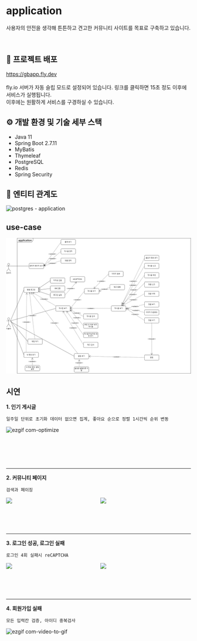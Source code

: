 # application
사용자의 안전을 생각해 튼튼하고 견고한 커뮤니티 사이트를 목표로 구축하고 있습니다.


<br>

## 📒 프로젝트 배포
https://gbapp.fly.dev
<br>
<br>
fly.io 서버가 자동 슬립 모드로 설정되어 있습니다. 링크를 클릭하면 15초 정도 이후에 서비스가 실행됩니다.
<br>
이후에는 원활하게 서비스를 구경하실 수 있습니다.

## ⚙️ 개발 환경 및 기술 세부 스택
- Java 11
- Spring Boot 2.7.11
- MyBatis
- Thymeleaf
- PostgreSQL
- Redis
- Spring Security

  
  
  

## 📄 엔티티 관계도
![postgres - application](https://github.com/fxzz/application/assets/3148006/20ff60d6-25bf-4923-b2e3-eb279e318ed8)




## use-case

![](https://github.com/fxzz/application/raw/main/Usecase%20Diagram.png)


## 시연
**1. 인기 게시글**

```
일주일 단위로 초기화 데이터 없으면 집계, 좋아요 순으로 정렬 1시간씩 순위 변동
```
  
![ezgif com-optimize](https://github.com/fxzz/application/assets/3148006/3d737026-bc48-48d3-b200-4592a3ade9de)

<br>
<br>
<br>
<br>

***

**2. 커뮤니티 페이지**
```
검색과 페이징
```
<div style="display: flex; justify-content: space-between;">
  <img src="https://github.com/fxzz/application/assets/3148006/4c942c02-f750-4c97-bef2-a75ee856c8d3" width="49%">
  <img src="https://github.com/fxzz/application/assets/3148006/6c37fd71-bf74-4cf2-926f-27faed52c322" width="49%">
</div>

<br>
<br>
<br>
<br>

***

**3. 로그인 성공, 로그인 실패**
```
로그인 4회 실패시 reCAPTCHA
```
<div style="display: flex; justify-content: space-between;">
  <img src="https://github.com/fxzz/application/assets/3148006/a13ef6b4-a91c-4940-9aec-6a7c73291a9d" width="49%">
  <img src="https://github.com/fxzz/application/assets/3148006/39719ce7-f85c-4f76-a8dc-1ca3347a399c" width="49%">
</div>

<br>
<br>
<br>
<br>

***

**4. 회원가입 실패**
```
모든 입력칸 검증, 아이디 중복검사
```

![ezgif com-video-to-gif](https://github.com/fxzz/application/assets/3148006/13b15aba-ac1c-436c-a5ab-4c7959ed7fb2)


